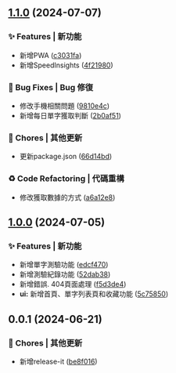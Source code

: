 

## [1.1.0](https://github.com/JingKai1994/DailyWords/compare/1.0.0...1.1.0) (2024-07-07)


### ✨ Features | 新功能

* 新增PWA ([c3031fa](https://github.com/JingKai1994/DailyWords/commit/c3031fac6838e2bdc01063f7f554fd8bfd44a5ae))
* 新增SpeedInsights ([4f21980](https://github.com/JingKai1994/DailyWords/commit/4f219809a8bae69664184db9f3cf8317eca1a31e))


### 🐛 Bug Fixes | Bug 修復

* 修改手機相關問題 ([9810e4c](https://github.com/JingKai1994/DailyWords/commit/9810e4cdfab82c166147936b32be4911fb87272b))
* 新增每日單字獲取判斷 ([2b0af51](https://github.com/JingKai1994/DailyWords/commit/2b0af512c785869fec8bebcd193cde3429fb49db))


### 🎫 Chores | 其他更新

* 更新package.json ([66d14bd](https://github.com/JingKai1994/DailyWords/commit/66d14bd2d103f603f40598aeb5015e5b633746da))


### ♻ Code Refactoring | 代碼重構

* 修改獲取數據的方式 ([a6a12e8](https://github.com/JingKai1994/DailyWords/commit/a6a12e85dd74608c1234cdc81e4a0a0550a81150))

## [1.0.0](https://github.com/JingKai1994/DailyWords/compare/0.0.1...1.0.0) (2024-07-05)


### ✨ Features | 新功能

* 新增單字測驗功能 ([edcf470](https://github.com/JingKai1994/DailyWords/commit/edcf470f166438087db2fd687434cc1cecfea40d))
* 新增測驗紀錄功能 ([52dab38](https://github.com/JingKai1994/DailyWords/commit/52dab383e402beee18cfc13501eff35d4d9ab70d))
* 新增錯誤. 404頁面處理 ([f5d3de4](https://github.com/JingKai1994/DailyWords/commit/f5d3de404c97d592e7848b1613a330ce49f4a758))
* **ui:** 新增首頁、單字列表頁和收藏功能 ([5c75850](https://github.com/JingKai1994/DailyWords/commit/5c75850c6c3fdc7cd17a313bbdd7621a6f5dc625))

## 0.0.1 (2024-06-21)


### 🎫 Chores | 其他更新

* 新增release-it ([be8f016](https://github.com/JingKai1994/DailyWords/commit/be8f016b7e03f3ae000b8e5c8234e02d05c64a3d))
